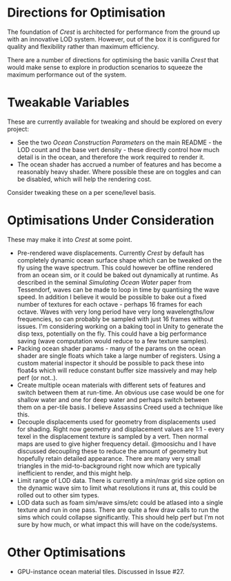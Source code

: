 
# Directions for Optimisation

The foundation of *Crest* is architected for performance from the ground up with an innovative LOD system. However, out of the box it is configured for quality and flexibility rather than maximum efficiency.

There are a number of directions for optimising the basic vanilla *Crest* that would make sense to explore in production scenarios to squeeze the maximum performance out of the system.


# Tweakable Variables

These are currently available for tweaking and should be explored on every project:

* See the two *Ocean Construction Parameters* on the main README - the LOD count and the base vert density - these directly control how much detail is in the ocean, and therefore the work required to render it.
* The ocean shader has accrued a number of features and has become a reasonably heavy shader. Where possible these are on toggles and can be disabled, which will help the rendering cost.

Consider tweaking these on a per scene/level basis.


# Optimisations Under Consideration

These may make it into *Crest* at some point.

* Pre-rendered wave displacements. Currently *Crest* by default has completely dynamic ocean surface shape which can be tweaked on the fly using the wave spectrum. This could however be offline rendered from an ocean sim, or it could be baked out dynamically at runtime. As described in the seminal *Simulating Ocean Water* paper from Tessendorf, waves can be made to loop in time by quantising the wave speed. In addition I believe it would be possible to bake out a fixed number of textures for each octave - perhaps 16 frames for each octave. Waves with very long period have very long wavelengths/low frequencies, so can probably be sampled with just 16 frames without issues. I'm considering working on a baking tool in Unity to generate the disp texs, potentially on the fly. This could have a big performance saving (wave computation would reduce to a few texture samples).
* Packing ocean shader params - many of the params on the ocean shader are single floats which take a large number of registers. Using a custom material inspector it should be possible to pack these into float4s which will reduce constant buffer size massively and may help perf (or not..).
* Create multiple ocean materials with different sets of features and switch between them at run-time. An obvious use case would be one for shallow water and one for deep water and perhaps switch between them on a per-tile basis. I believe Assassins Creed used a technique like this.
* Decouple displacements used for geometry from displacements used for shading. Right now geometry and displacement values are 1:1 - every texel in the displacement texture is sampled by a vert. Then normal maps are used to give higher frequency detail. @moosichu and I have discussed decoupling these to reduce the amount of geometry but hopefully retain detailed appearance. There are many very small triangles in the mid-to-background right now which are typically inefficient to render, and this might help.
* Limit range of LOD data. There is currently a min/max grid size option on the dynamic wave sim to limit what resolutions it runs at, this could be rolled out to other sim types.
* LOD data such as foam sim/wave sims/etc could be atlased into a single texture and run in one pass. There are quite a few draw calls to run the sims which could collapse significantly. This should help perf but I'm not sure by how much, or what impact this will have on the code/systems.


# Other Optimisations

* GPU-instance ocean material tiles. Discussed in Issue #27.
